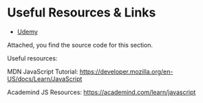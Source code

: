 # Useful Resources & Links

- [Udemy](https://www.udemy.com/course/nodejs-the-complete-guide/learn/lecture/11561880#overview)

Attached, you find the source code for this section.

Useful resources:

MDN JavaScript Tutorial: https://developer.mozilla.org/en-US/docs/Learn/JavaScript

Academind JS Resources: https://academind.com/learn/javascript
